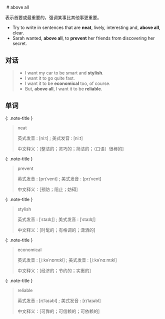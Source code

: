  # above all

表示首要或最重要的，强调某事比其他事更重要。

- Try to write in sentences that are **neat**, lively, interesting and, **above all**, clear.
- Sarah wanted, **above all**, to **prevent** her friends from discovering her secret.

## 对话

> - I want my car to be smart and **stylish**.
> - I want it to go quite fast.
> - I want it to be **economical** too, of course.
> - But, **above all**, I want it to be **reliable**.

## 单词

{: .note-title }

> neat
>
> 英式发音 : [niːt] ; 美式发音 : [niːt]
>
> 中文释义：[整洁的；灵巧的；简洁的；（口语）很棒的]

{: .note-title }

> prevent
>
> 英式发音 : [prɪˈvent] ; 美式发音 : [prɪˈvent]
>
> 中文释义：[预防；阻止；妨碍]

{: .note-title }

> stylish
>
> 英式发音 : [ˈstaɪlɪʃ] ; 美式发音 : [ˈstaɪlɪʃ]
>
> 中文释义：[时髦的；有格调的；潇洒的]

{: .note-title }

> economical
>
> 英式发音 : [ˌiːkəˈnɒmɪkl] ; 美式发音 : [ˌiːkəˈnɑːmɪkl]
>
> 中文释义：[经济的；节约的；实惠的]

{: .note-title }

> reliable
>
> 英式发音 : [rɪˈlaɪəbl] ; 美式发音 : [rɪˈlaɪəbl]
>
> 中文释义：[可靠的；可信赖的；可依赖的]
